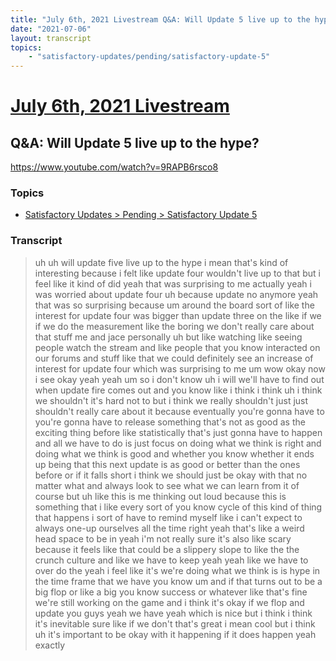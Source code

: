 ```yaml
---
title: "July 6th, 2021 Livestream Q&A: Will Update 5 live up to the hype?"
date: "2021-07-06"
layout: transcript
topics:
    - "satisfactory-updates/pending/satisfactory-update-5"
---
```

# [July 6th, 2021 Livestream](../2021-07-06.md)
## Q&A: Will Update 5 live up to the hype?
https://www.youtube.com/watch?v=9RAPB6rsco8

### Topics
* [Satisfactory Updates > Pending > Satisfactory Update 5](../topics/satisfactory-updates/pending/satisfactory-update-5.md)

### Transcript

> uh uh will update five live up to the hype i mean that's kind of interesting because i felt like update four wouldn't live up to that but i feel like it kind of did yeah that was surprising to me actually yeah i was worried about update four uh because update no anymore yeah that was so surprising because um around the board sort of like the interest for update four was bigger than update three on the like if we if we do the measurement like the boring we don't really care about that stuff me and jace personally uh but like watching like seeing people watch the stream and like people that you know interacted on our forums and stuff like that we could definitely see an increase of interest for update four which was surprising to me um wow okay now i see okay yeah yeah um so i don't know uh i will we'll have to find out when update fire comes out and you know like i think i think uh i think we shouldn't it's hard not to but i think we really shouldn't just just shouldn't really care about it because eventually you're gonna have to you're gonna have to release something that's not as good as the exciting thing before like statistically that's just gonna have to happen and all we have to do is just focus on doing what we think is right and doing what we think is good and whether you know whether it ends up being that this next update is as good or better than the ones before or if it falls short i think we should just be okay with that no matter what and always look to see what we can learn from it of course but uh like this is me thinking out loud because this is something that i like every sort of you know cycle of this kind of thing that happens i sort of have to remind myself like i can't expect to always one-up ourselves all the time right yeah that's like a weird head space to be in yeah i'm not really sure it's also like scary because it feels like that could be a slippery slope to like the the crunch culture and like we have to keep yeah yeah like we have to over do the yeah i feel like it's we're doing what we think is is hype in the time frame that we have you know um and if that turns out to be a big flop or like a big you know success or whatever like that's fine we're still working on the game and i think it's okay if we flop and update you guys yeah we have yeah which is nice but i think i think it's inevitable sure like if we don't that's great i mean cool but i think uh it's important to be okay with it happening if it does happen yeah exactly
